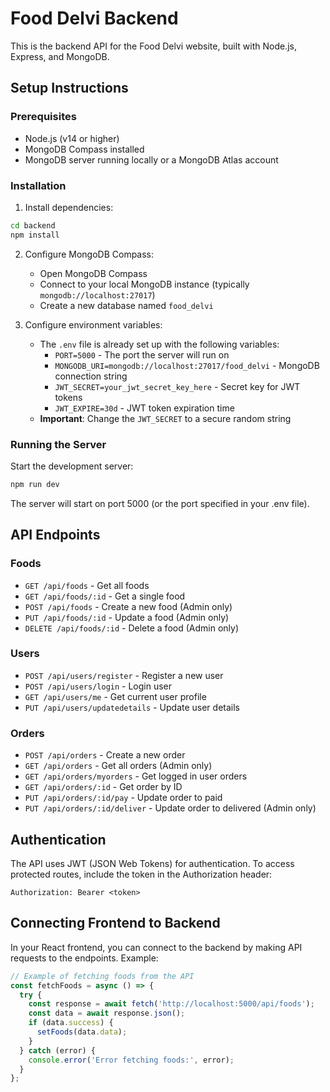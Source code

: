 # Food Delvi Backend

This is the backend API for the Food Delvi website, built with Node.js, Express, and MongoDB.

## Setup Instructions

### Prerequisites
- Node.js (v14 or higher)
- MongoDB Compass installed
- MongoDB server running locally or a MongoDB Atlas account

### Installation

1. Install dependencies:
```bash
cd backend
npm install
```

2. Configure MongoDB Compass:
   - Open MongoDB Compass
   - Connect to your local MongoDB instance (typically `mongodb://localhost:27017`)
   - Create a new database named `food_delvi`

3. Configure environment variables:
   - The `.env` file is already set up with the following variables:
     - `PORT=5000` - The port the server will run on
     - `MONGODB_URI=mongodb://localhost:27017/food_delvi` - MongoDB connection string
     - `JWT_SECRET=your_jwt_secret_key_here` - Secret key for JWT tokens
     - `JWT_EXPIRE=30d` - JWT token expiration time
   - **Important**: Change the `JWT_SECRET` to a secure random string

### Running the Server

Start the development server:
```bash
npm run dev
```

The server will start on port 5000 (or the port specified in your .env file).

## API Endpoints

### Foods
- `GET /api/foods` - Get all foods
- `GET /api/foods/:id` - Get a single food
- `POST /api/foods` - Create a new food (Admin only)
- `PUT /api/foods/:id` - Update a food (Admin only)
- `DELETE /api/foods/:id` - Delete a food (Admin only)

### Users
- `POST /api/users/register` - Register a new user
- `POST /api/users/login` - Login user
- `GET /api/users/me` - Get current user profile
- `PUT /api/users/updatedetails` - Update user details

### Orders
- `POST /api/orders` - Create a new order
- `GET /api/orders` - Get all orders (Admin only)
- `GET /api/orders/myorders` - Get logged in user orders
- `GET /api/orders/:id` - Get order by ID
- `PUT /api/orders/:id/pay` - Update order to paid
- `PUT /api/orders/:id/deliver` - Update order to delivered (Admin only)

## Authentication

The API uses JWT (JSON Web Tokens) for authentication. To access protected routes, include the token in the Authorization header:

```
Authorization: Bearer <token>
```

## Connecting Frontend to Backend

In your React frontend, you can connect to the backend by making API requests to the endpoints. Example:

```javascript
// Example of fetching foods from the API
const fetchFoods = async () => {
  try {
    const response = await fetch('http://localhost:5000/api/foods');
    const data = await response.json();
    if (data.success) {
      setFoods(data.data);
    }
  } catch (error) {
    console.error('Error fetching foods:', error);
  }
};
```
